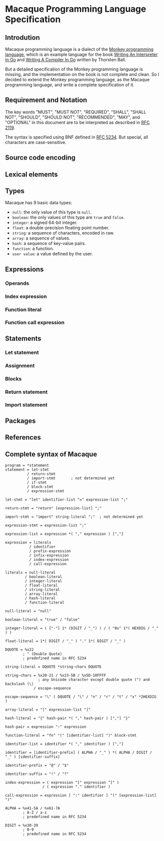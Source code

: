 Macaque Programming Language Specification
===========================================


Introdution
------------

Macaque programming language is a dialect of the [Monkey programming language](https://monkeylang.org/),
which is an example language for the book [Writing An Interpreter In Go](https://interpreterbook.com/)
and [Writing A Compiler In Go](https://compilerbook.com/) written by Thorsten Ball.

But a detailed specification of the Monkey programming language is missing, and the implementation
on the book is not complete and clean. So I decided to extend the Monkey programming language, as
the Macaque programming language, and write a complete specification of it.


Requirement and Notation
-------------------------

The key words "MUST", "MUST NOT", "REQUIRED", "SHALL", "SHALL NOT", "SHOULD", "SHOULD NOT",
"RECOMMENDED", "MAY", and "OPTIONAL" in this document are to be interpreted as described in
[RFC 2119](https://www.rfc-editor.org/rfc/rfc2119).

The syntax is specified using BNF defined in [RFC 5234](https://www.rfc-editor.org/rfc/rfc5234).
But special, all characters are case-sensitive.


Source code encoding
---------------------

Lexical elements
-----------------

Types
------

Macaque has 9 basic data types:
  - `null`: the only value of this type is `null`.
  - `boolean`: the only values of this type are `true` and `false`.
  - `integer`: a signed 64-bit integer.
  - `float`: a double-precision floating point number.
  - `string`: a sequence of characters, encoded in raw.
  - `array`: a sequence of values.
  - `hash`: a sequence of key-value pairs.
  - `function`: a function.
  - `user value`: a value defined by the user.


Expressions
------------

### Operands

### Index expression

### Function literal

### Function call expression


Statements
-----------

### Let statement

### Assignment

### Blocks

### Return statement

### Import statement


Packages
---------

References
-----------


Complete syntax of Macaque
---------------------------
```abnf
program = *statement
statement = let-stmt
          / return-stmt
          / import-stmt       ; not determined yet
          / if-stmt
          / block-stmt
          / expression-stmt

let-stmt = "let" identifier-list "=" expression-list ";"

return-stmt = "return" [expression-list] ";"

import-stmt = "import" string-literal ";"  ; not determined yet

expression-stmt = expression-list ";"

expression-list = expression *( "," expression ) [","]

expression = literals
           / identifier
           / prefix-expression
           / infix-expression
           / index-expression
           / call-expression

literals = null-literal
         / boolean-literal
         / integer-literal
         / float-literal
         / string-literal
         / array-literal
         / hash-literal
         / function-literal

null-literal = "null"

boolean-literal = "true" / "false"

integer-literal = ( ["-"] 1* (DIGIT / "_") ) / ( "0x" 1*( HEXDIG / "_" ) )

float-literal = 1*( DIGIT / "_" ) "." 1*( DIGIT / "_" )

DQUOTE = %x22
        ; " (Double Quote)
        ; predefined name in RFC 5234

string-literal = DQUOTE *string-chars DQUOTE

string-chars = %x20-21 / %x23-5B / %x5D-10FFFF
               ; any Unicode character except double quote (") and backslash (\)
             / escape-sequence

escape-sequence = "\" ( DQUOTE / "\" / "n" / "r" / "t" / "x" *2HEXDIG )

array-literal = "[" expression-list "]"

hash-literal = "{" hash-pair *( "," hash-pair ) [","] "}"

hash-pair = expression ":" expression

function-literal = "fn" "(" [identifier-list] ")" block-stmt

identifier-list = identifier *( "," identifier ) [","]

identifier = [identifier-prefix] ( ALPHA / "_" ) *( ALPHA / DIGIT / "_" ) [identifier-suffix]

identifier-prefix = "@" / "$"

identifier-suffix = "!" / "?"

index-expression = ( expression "[" expression "]" )
                 / ( expression "." identifier )

call-expression = expression [ ":" identifier ] "(" [expression-list] ")"

ALPHA = %x41-5A / %x61-7A  
        ; A-Z / a-z
        ; predefined name in RFC 5234

DIGIT = %x30-39
        ; 0-9
        ; predefined name in RFC 5234

```